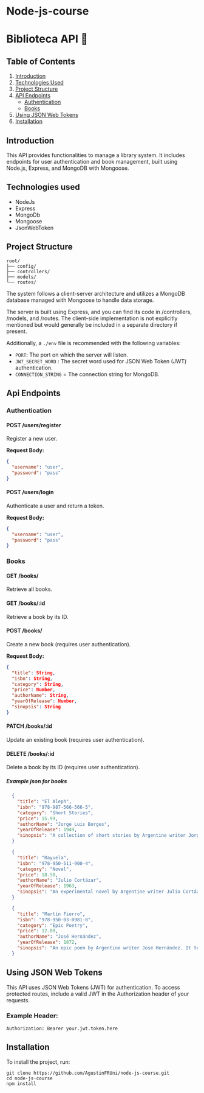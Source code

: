 # Node-js-course 
# Biblioteca API 📖

## Table of Contents

1. [Introduction](#introduction)
2. [Technologies Used](#techs)
3. [Project Structure](#project-structure)
4. [API Endpoints](#api-endpoints)
   - [Authentication](#authentication)
   - [Books](#books)
5. [Using JSON Web Tokens](#using-json-web-tokens)
6. [Installation](#installation)

## Introduction

This API provides functionalities to manage a library system. It includes endpoints for user authentication and book management, built using Node.js, Express, and MongoDB with Mongoose.

## Technologies used
- NodeJs
- Express
- MongoDb
- Mongoose
- JsonWebToken

## Project Structure
```
root/
├── config/
├── controllers/
├── models/
└── routes/
```

The system follows a client-server architecture and utilizes a MongoDB database managed with Mongoose to handle data storage.

The server is built using Express, and you can find its code in /controllers, /models, and /routes. The client-side implementation is not explicitly mentioned but would generally be included in a separate directory if present.

Additionally, a `./env` file is recommended with the following variables:
- `PORT`: The port on which the server will listen.
- `JWT_SECRET_WORD` : The secret word used for JSON Web Token (JWT) authentication.
- `CONNECTION_STRING` = The connection string for MongoDB.

## Api Endpoints

### Authentication

#### POST /users/register

Register a new user.

**Request Body:**

```json
{
  "username": "user",
  "password": "pass"
}
```
#### POST /users/login

Authenticate a user and return a token.

**Request Body:**

```json
{
  "username": "user",
  "password": "pass"
}
```
### Books

#### GET /books/

Retrieve all books.

#### GET /books/:id

Retrieve a book by its ID.

#### POST /books/

Create a new book (requires user authentication).

**Request Body:**

```json
{
  "title": String,
  "isbn": String,
  "category": String,
  "price": Number,
  "authorName": String,
  "yearOfRelease": Number,
  "sinopsis": String
}
```
#### PATCH /books/:id

Update an existing book (requires user authentication).

#### DELETE /books/:id

Delete a book by its ID (requires user authentication).

##### Example json for books
```json
  {
    "title": "El Aleph",
    "isbn": "978-987-566-566-5",
    "category": "Short Stories",
    "price": 15.99,
    "authorName": "Jorge Luis Borges",
    "yearOfRelease": 1949,
    "sinopsis": "A collection of short stories by Argentine writer Jorge Luis Borges. Each story explores the themes of infinity, labyrinths, and the nature of reality."
  }
```
```json
  {
    "title": "Rayuela",
    "isbn": "978-950-511-900-4",
    "category": "Novel",
    "price": 18.50,
    "authorName": "Julio Cortázar",
    "yearOfRelease": 1963,
    "sinopsis": "An experimental novel by Argentine writer Julio Cortázar. The book can be read in multiple sequences, offering different narrative paths and outcomes."
  }
```
```json
  {
    "title": "Martín Fierro",
    "isbn": "978-950-03-0981-8",
    "category": "Epic Poetry",
    "price": 12.00,
    "authorName": "José Hernández",
    "yearOfRelease": 1872,
    "sinopsis": "An epic poem by Argentine writer José Hernández. It tells the story of a gaucho named Martín Fierro, his adventures, and his resistance against the injustices of society."
  }
```


## Using JSON Web Tokens

This API uses JSON Web Tokens (JWT) for authentication. To access protected routes, include a valid JWT in the Authorization header of your requests.


### Example Header:

```
Authorization: Bearer your.jwt.token.here
```

## Installation

To install the project, run:

```
git clone https://github.com/AgustinFRUni/node-js-course.git
cd node-js-course
npm install
```









